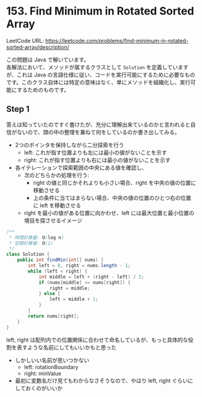 # 153. Find Minimum in Rotated Sorted Array

LeetCode URL: https://leetcode.com/problems/find-minimum-in-rotated-sorted-array/description/

この問題は Java で解いています。  
各解法において、メソッドが属するクラスとして `Solution` を定義していますが、これは Java の言語仕様に従い、コードを実行可能にするために必要なものです。このクラス自体には特定の意味はなく、単にメソッドを組織化し、実行可能にするためのものです。

## Step 1

答えは知っていたのですぐ書けたが、充分に理解出来ているのかと言われると自信がないので、頭の中の整理を兼ねて何をしているのか書き出してみる。

- 2つのポインタを保持しながら二分探索を行う
    - left: これが指す位置よりも左には最小の値がないことを示す
    - right: これが指す位置よりも右には最小の値がないことを示す
- 各イテレーションで探索範囲の中央にある値を確認し、
    - 次のどちらかの処理を行う:
        - right の値と同じかそれよりも小さい場合、right を中央の値の位置に移動させる
        - 上の条件に当てはまらない場合、中央の値の位置のひとつ右の位置に left を移動させる
    - right を最小の値がある位置に向かわせ、left には最大位置と最小位置の境目を探させるイメージ

```java
/**
 * 時間計算量: O(log n)
 * 空間計算量: O(1)
 */
class Solution {
    public int findMin(int[] nums) {
        int left = 0, right = nums.length - 1;
        while (left < right) {
            int middle = left + (right - left) / 2;
            if (nums[middle] <= nums[right]) {
                right = middle;
            } else {
                left = middle + 1;
            }
        }
        return nums[right];
    }
}
```

left, right は配列内での位置関係に合わせて命名しているが、もっと具体的な役割を表すような名前にしてもいいかもと思った

- しかしいい名前が思いつかない
    - left: rotationBoundary
    - right: minValue
- 最初に変数名だけ見てもわからなさそうなので、やはり left, right ぐらいにしておくのがいいか
